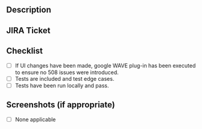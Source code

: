 <!--- Provide the JIRA ticket number and a general summary of your changes in the Title above -->

## Description
<!--- Describe your changes in detail -->

## JIRA Ticket
<!--- Link to JIRA ticket -->

## Checklist
<!--- Go over all the following points, and put an `x` in all the boxes that apply. -->
- [ ] If UI changes have been made, google WAVE plug-in has been executed to ensure no 508 issues were introduced.
- [ ] Tests are included and test edge cases.
- [ ] Tests have been run locally and pass.

## Screenshots (if appropriate)
- [ ] None applicable
